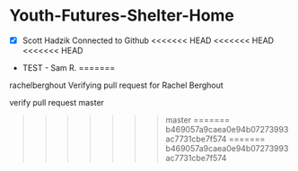# Youth-Futures-Shelter-Home

- [x] Scott Hadzik Connected to Github
<<<<<<< HEAD
<<<<<<< HEAD
<<<<<<< HEAD
- TEST - Sam R.
=======

rachelberghout
Verifying pull request for Rachel Berghout

verify pull request
master
>>>>>>> master
=======
>>>>>>> b469057a9caea0e94b07273993ac7731cbe7f574
=======
>>>>>>> b469057a9caea0e94b07273993ac7731cbe7f574
